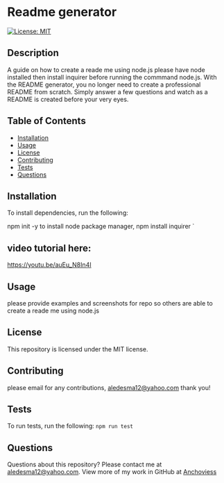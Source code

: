 # Readme generator
[![License: MIT](https://img.shields.io/badge/License-MIT-yellow.svg)](https://opensource.org/licenses/MIT)
## Description
A guide on how to create a reade me using node.js please have node installed then install inquirer before running the commmand node.js. With the README generator, you no longer need to create a professional README from scratch. Simply answer a few questions and watch as a README is created before your very eyes.
## Table of Contents
* [Installation](#installation)
* [Usage](#usage)
* [License](#license)
* [Contributing](#contributing)
* [Tests](#tests)
* [Questions](#questions)
## Installation
To install dependencies, run the following:

npm init -y to install node package manager, npm install inquirer
`
## video tutorial here:

https://youtu.be/auEu_N8In4I
## Usage
please provide examples and screenshots for repo so others are able to create a reade me using node.js
## License
This repository is licensed under the MIT license.
## Contributing
please email for any contributions, aledesma12@yahoo.com thank you!
## Tests
To run tests, run the following:
`
npm run test 
`
## Questions
Questions about this repository? Please contact me at [aledesma12@yahoo.com](mailto:aledesma12@yahoo.com). View more of my work in GitHub at [Anchoviess](https://github.com/Anchoviess) 
